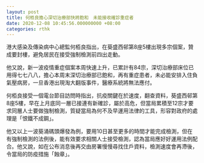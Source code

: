 ```yaml
---
layout: post
title: 何栢良擔心深切治療部快將飽和　未能接收確診重症者
date: 2020-12-08 10:45:56.000000000 +08:00
categories: rthk
---
```


港大感染及傳染病中心總監何栢良指出，在葵盛西邨第8座5樓出現多宗個案，贊成要封樓，避免居民在接受強制檢測前四出走動。

他又說，新一波疫情重症個案本周快速上升，已累計有84宗，深切治療部床位已用得七七八八，擔心本周末深切治療部已飽和，再有重症患者，未必能安排入住負氣壓病房，一旦香港出現淘大翻版事件，醫療系統將無法應付。

何栢良接受一個電台節目訪問時指出，抗疫關鍵在於速度，翻查資料，葵盛西邨第8座5樓，早在上月底同一層已接連有新確診，屬於高危，但當局累積至12宗才要求同層人士要做強制檢測，質疑當局為何不及早運用法律的工具，形容對政府的處理是「恨鐵不成鋼」。

他又以上一波葵涌碼頭爆發為例，要用10日甚至更多的時間才能完成檢測，但在有強制檢測的法例後，能有效要求相關人士接受檢測，認為當局應好好運用法例配合。他又說，如在公布消息後再交由房署慢慢尋找住戶資料，檢測速度會再滯後，令當局的防疫措施「蝕章」。
